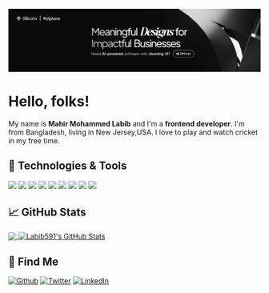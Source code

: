 <!-- More info, tips and tricks for making GitHub Profile README can be found in my article at https://towardsdatascience.com/build-a-stunning-readme-for-your-github-profile-9b80434fe5d7 -->
![Header](https://github.com/Labib591/Labib591/blob/main/2new%20linkedin%20labib.png?raw=true "Header")
# Hello, folks! 

My name is **Mahir Mohammed Labib** and I'm a **frontend developer**. I'm from Bangladesh, living in New Jersey,USA. I love to play and watch cricket in my free time.

## 🔧 Technologies & Tools
![](https://img.shields.io/badge/ReactJs-informational?style=flat&logo=react&logoColor=white&color=000000)
![](https://img.shields.io/badge/NodeJs-informational?style=flat&logo=node.js&logoColor=white&color=000000)
![](https://img.shields.io/badge/HTML-informational?style=flat&logo=html5&logoColor=white&color=000000)
![](https://img.shields.io/badge/CSS-informational?style=flat&logo=css&logoColor=white&color=000000)
![](https://img.shields.io/badge/JavaScript-informational?style=flat&logo=javascript&logoColor=white&color=000000)
![](https://img.shields.io/badge/C++-informational?style=flat&logo=cplusplus&logoColor=white&color=000000)
![](https://img.shields.io/badge/Express-informational?style=flat&logo=express&logoColor=white&color=000000)
![](https://img.shields.io/badge/MongoDB-informational?style=flat&logo=mongodb&logoColor=white&color=000000)
![](https://img.shields.io/badge/Firebase-informational?style=flat&logo=firebase&logoColor=white&color=000000)



## &#x1f4c8; GitHub Stats

<a href="https://github.com/Labib591/Labib591">
  <img align="center" src="https://github-readme-stats.vercel.app/api/top-langs/?username=Labib591&hide=java,html,tex&title_color=ffffff&text_color=c9cacc&icon_color=2bbc8a&bg_color=1d1f21&langs_count=3" />
</a>
<a href="https://github.com/Labib591/Labib591">
  <img align="center" src="https://github-readme-stats.vercel.app/api?username=Labib591&show_icons=true&line_height=27&count_private=true&title_color=ffffff&text_color=c9cacc&icon_color=2bbc8a&bg_color=1d1f21" alt="Labib591's GitHub Stats" />
</a>

## 🔧 Find Me
<p><a href="https://github.com/Labib591" target="_blank"><img alt="Github" src="https://img.shields.io/badge/GitHub-%2312100E.svg?&style=for-the-badge&logo=Github&logoColor=white" /></a> 
  <a href="https://x.com/Labib_591" target="_blank"><img alt="Twitter" src="https://img.shields.io/badge/twitter-%231DA1F2.svg?&style=for-the-badge&logo=twitter&logoColor=white" /></a> 
  <a href="https://www.linkedin.com/in/mahir-mohammed-labib-bb3085209/" target="_blank"><img alt="LinkedIn" src="https://img.shields.io/badge/linkedin-%230077B5.svg?&style=for-the-badge&logo=linkedin&logoColor=white" /></a> 
 
</p>




<!-- Resources -->
<!-- Icons: https://simpleicons.org/ -->
<!-- GitHub Stats: https://github.com/anuraghazra/github-readme-stats -->
<!-- Emojis: https://emojipedia.org/emoji/ -->
<!-- HTML Emojis: https://www.fileformat.info/index.htm -->
<!-- Shields: https://shields.io/ -->
<!-- Awesome GitHub Profile README: https://github.com/abhisheknaiidu/awesome-github-profile-readme -->
